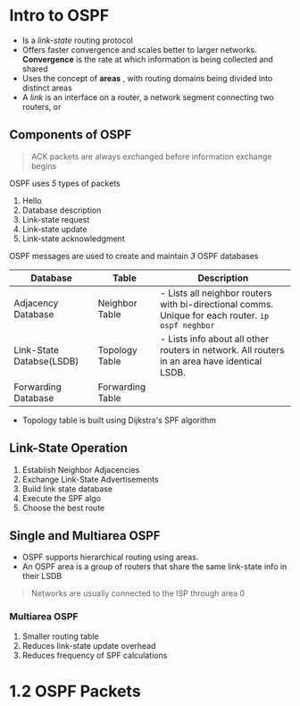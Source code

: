 # Intro to OSPF
- Is a *link-state* routing protocol
- Offers faster convergence and scales better to larger networks. **Convergence** is the rate at which information is being collected and shared
- Uses the concept of **areas** , with routing domains being divided into distinct areas
- A *link*  is an interface on a router, a network segment connecting two routers, or

## Components of OSPF
> ACK packets are always exchanged before information exchange begins

OSPF uses *5*  types of packets
1. Hello
2. Database description
3. Link-state request
4. Link-state update
5. Link-state acknowledgment

OSPF messages are used to create and maintain *3* OSPF databases

| Database                 | Table            | Description                                                                                       |
| ------------------------ | ---------------- | ------------------------------------------------------------------------------------------------- |
| Adjacency Database       | Neighbor Table   | - Lists all neighbor routers with bi-directional comms. Unique for each router. `ip ospf neghbor` |
| Link-State Databse(LSDB) | Topology Table   | - Lists info about all other routers in network. All routers in an area have identical LSDB.      |
| Forwarding Database      | Forwarding Table |                                                                                                   |
- Topology table is built using Dijkstra's SPF algorithm

## Link-State Operation
1. Establish Neighbor Adjacencies
2. Exchange Link-State Advertisements
3. Build link state database
4. Execute the SPF algo
5. Choose the best route

## Single and Multiarea OSPF
- OSPF supports hierarchical routing using areas.
- An OSPF area is a group of routers that share the same link-state info in their LSDB
> Networks are usually connected to the ISP through area 0

### Multiarea OSPF
1. Smaller routing table
2. Reduces link-state update overhead
3. Reduces frequency of SPF calculations


# 1.2 OSPF Packets


```

```